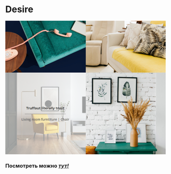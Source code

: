 # Desire

![](./images/banner.png)

### Посмотреть можно [*тут!*](https://artem-kukin.github.io/Desire/)

